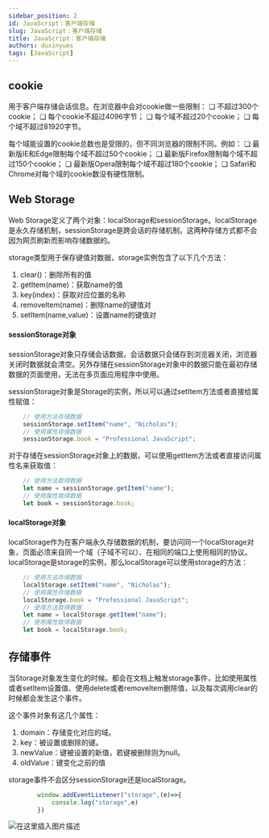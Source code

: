 ```yaml
---
sidebar_position: 2
id: JavaScript：客户端存储
slug: JavaScript：客户端存储
title: JavaScript：客户端存储
authors: duxinyues
tags: [JavaScript]
---
```

## cookie
用于客户端存储会话信息。在浏览器中会对cookie做一些限制：
❑ 不超过300个cookie；
❑ 每个cookie不超过4096字节；
❑ 每个域不超过20个cookie；
❑ 每个域不超过81920字节。

每个域能设置的cookie总数也是受限的，但不同浏览器的限制不同。例如：
❑ 最新版IE和Edge限制每个域不超过50个cookie；
❑ 最新版Firefox限制每个域不超过150个cookie；
❑ 最新版Opera限制每个域不超过180个cookie；
❑ Safari和Chrome对每个域的cookie数没有硬性限制。

## Web Storage
Web Storage定义了两个对象：localStorage和sessionStorage。localStorage是永久存储机制，sessionStorage是跨会话的存储机制。这两种存储方式都不会因为网页刷新而影响存储数据的。

storage类型用于保存键值对数据，storage实例包含了以下几个方法：

1. clear()：删除所有的值
2. getItem(name)：获取name的值
3. key(index)：获取对应位置的名称
4. removeItem(name)：删除name的键值对
5. setItem(name,value)：设置name的键值对

#### sessionStorage对象
sessionStorage对象只存储会话数据，会话数据只会储存到浏览器关闭，浏览器关闭时数据就会清空。另外存储在sessionStorage对象中的数据只能在最初存储数据的页面使用，无法在多页面应用程序中使用。

sessionStorage对象是Storage的实例，所以可以通过setItem方法或者直接给属性赋值：

```javascript
    // 使用方法存储数据
    sessionStorage.setItem("name", "Nicholas");
    // 使用属性存储数据
    sessionStorage.book = "Professional JavaScript";
```
对于存储在sessionStorage对象上的数据，可以使用getItem方法或者直接访问属性名来获取值：

```javascript
    // 使用方法取得数据
    let name = sessionStorage.getItem("name");
    // 使用属性取得数据
    let book = sessionStorage.book;
```
 #### localStorage对象
 localStorage作为在客户端永久存储数据的机制，要访问同一个localStorage对象，页面必须来自同一个域（子域不可以）、在相同的端口上使用相同的协议。
localStorage是storage的实例，那么localStorage可以使用storage的方法：

```javascript
    // 使用方法存储数据
    localStorage.setItem("name", "Nicholas");
    // 使用属性存储数据
    localStorage.book = "Professional JavaScript";
    // 使用方法取得数据
    let name = localStorage.getItem("name");
    // 使用属性取得数据
    let book = localStorage.book;
```

## 存储事件
当Storage对象发生变化的时候。都会在文档上触发storage事件，比如使用属性或者setItem设置值、使用delete或者removeItem删除值，以及每次调用clear的时候都会发生这个事件。

这个事件对象有这几个属性：

1. domain：存储变化对应的域。
2. key：被设置或删除的键。
3. newValue：键被设置的新值，若键被删除则为null。
4. oldValue：键变化之前的值

storage事件不会区分sessionStorage还是localStorage。

```javascript
        window.addEventListener("storage",(e)=>{
            console.log("storage",e)
        })
```

![在这里插入图片描述](https://img-blog.csdnimg.cn/9052a57893a34f0d9acf878e02db2f53.png)


